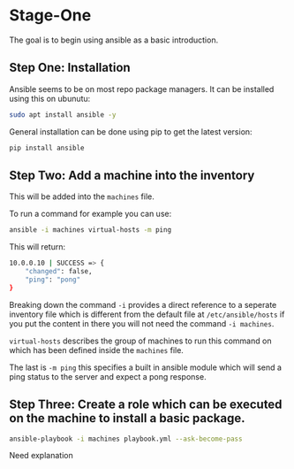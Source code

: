 # Stage-One

The goal is to begin using ansible as a basic introduction.

## Step One: Installation

Ansible seems to be on most repo package managers. It can be installed using this on ubunutu:
```sh
sudo apt install ansible -y
```
General installation can be done using pip to get the latest version:
```sh
pip install ansible
```

## Step Two: Add a machine into the inventory
This will be added into the `machines` file.

To run a command for example you can use:
```sh
ansible -i machines virtual-hosts -m ping
```
This will return:
```sh
10.0.0.10 | SUCCESS => {
    "changed": false,
    "ping": "pong"
}
```

Breaking down the command `-i` provides a direct reference to a seperate inventory file which is different from the default file at `/etc/ansible/hosts` if you put the content in there you will not need the command `-i machines`. 

`virtual-hosts` describes the group of machines to run this command on which has been defined inside the `machines` file.

The last is `-m ping` this specifies a built in ansible module which will send a ping status to the server and expect a pong response.

## Step Three: Create a role which can be executed on the machine to install a basic package.
```sh
ansible-playbook -i machines playbook.yml --ask-become-pass
```
Need explanation